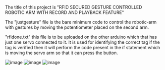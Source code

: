 The title of this project is "RFID SECURED GESTURE CONTROLLED ROBOTIC ARM WITH RECORD AND PLAYBACK FEATURE"

The "justgesture" file is the bare minimum code to control the robotic-arm with gestures by moving the potentiometer placed on the second arm.

"rfidone.txt" this file is to be uploaded on the other arduino which that has just one servo connected to it. It is used for identifying the correct tag if the tag is verified then it will perform the code present in the if statement which is moving the servo arm so that it can press the button.

![image](https://user-images.githubusercontent.com/121758341/232397852-9cb7af0b-c635-417b-aa0a-421a6e8d795d.png)
![image](https://user-images.githubusercontent.com/121758341/232398011-799b831e-cbf4-4bdb-b675-784cd92a368c.png)
![image](https://user-images.githubusercontent.com/121758341/232398744-47005545-0734-49e7-9fbe-274ebb06269d.png)

